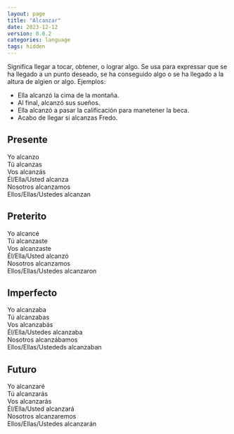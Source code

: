 ```yaml
---
layout: page
title: "Alcanzar"
date: 2023-12-12
version: 0.0.2
categories: language
tags: hidden
---
```


Significa llegar a tocar, obtener, o lograr algo. Se usa para
expressar que se ha llegado a un punto deseado, se ha conseguido
algo o se ha llegado a la altura de algien or algo. Ejemplos:

- Ella alcanzó la cima de la montaña.
- Al final, alcanzó sus sueños.
- Ella alcanzó a pasar la calificación para manetener la beca.
- Acabo de llegar si alcanzas Fredo.

## Presente

Yo alcanzo  
Tú alcanzas  
Vos alcanzás  
Él/Ella/Usted alcanza  
Nosotros alcanzamos  
Ellos/Ellas/Ustedes alcanzan

## Preterito

Yo alcancé  
Tú alcanzaste  
Vos alcanzaste  
Él/Ella/Usted alcanzó  
Nosotros alcanzamos  
Ellos/Ellas/Ustedes alcanzaron

## Imperfecto

Yo alcanzaba  
Tú alcanzabas  
Vos alcanzabás  
Él/Ella/Ustedes alcanzaba  
Nosotros alcanzábamos  
Ellos/Ellas/Ustededs alcanzaban

## Futuro

Yo alcanzaré  
Tú alcanzarás  
Vos alcanzarás  
Él/Ella/Usted alcanzará  
Nosotros alcanzaremos  
Ellos/Ellas/Ustedes alcanzarán
